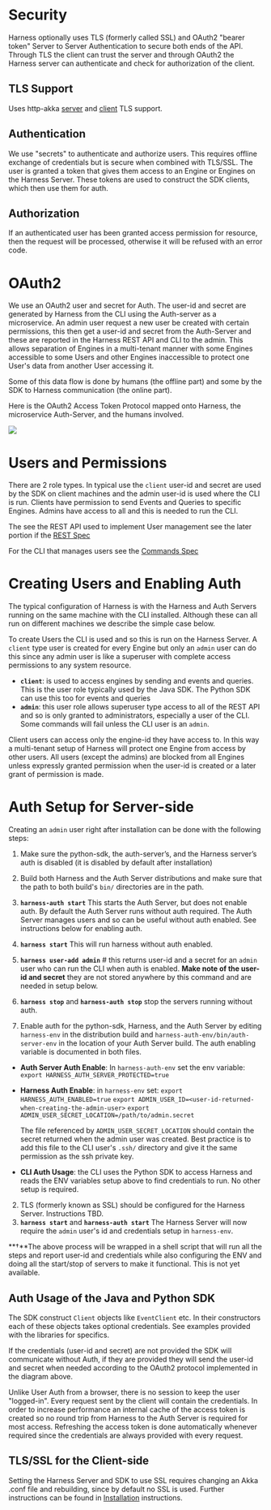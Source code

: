 # Security

Harness optionally uses TLS (formerly called SSL) and OAuth2 "bearer token" Server to Server Authentication to secure both ends of the API. Through TLS the client can trust the server and through OAuth2 the Harness server can authenticate and check for authorization of the client.

## TLS Support

Uses http-akka [server](http://doc.akka.io/docs/akka-http/current/scala/http/server-side/server-https-support.html) and [client](http://doc.akka.io/docs/akka-http/current/scala/http/client-side/client-https-support.html) TLS support.

## Authentication

We use "secrets" to authenticate and authorize users. This requires offline exchange of credentials but is secure when combined with TLS/SSL. The user is granted a token that gives them access to an Engine or Engines on the Harness Server. These tokens are used to construct the SDK clients, which then use them for auth. 

## Authorization

If an authenticated user has been granted access permission for resource, then the request will be processed, otherwise it will be refused with an error code.

# OAuth2

We use an OAuth2 user and secret for Auth. The user-id and secret are generated by Harness from the CLI using the Auth-server as a microservice. An admin user request a new user be created with certain permissions, this then get a user-id and secret from the Auth-Server and these are reported in the Harness REST API and CLI to the admin. This allows separation of Engines in a multi-tenant manner with some Engines accessible to some Users and other Engines inaccessible to protect one User's data from another User accessing it.

Some of this data flow is done by humans (the offline part) and some by the SDK to Harness communication (the online part).  

Here is the OAuth2 Access Token Protocol mapped onto Harness, the microservice Auth-Server, and the humans involved. 

![](https://docs.google.com/drawings/d/e/2PACX-1vSu_7RpWjYZhhxPfZIvzLfMoCL0traBHs_ATWsEQXeGpYZE6taMMqYFfO-ahcyOQ52Me5zLrTt_tJPM/pub?w=1741&h=2415) 

# Users and Permissions

There are 2 role types. In typical use the `client` user-id and secret are used by the SDK on client machines and the admin user-id is used where the CLI is run. Clients have permission to send Events and Queries to specific Engines. Admins have access to all and this is needed to run the CLI.

The see the REST API used to implement User management see the later portion if the [REST Spec](rest_spec.md)

For the CLI that manages users see the [Commands Spec](commands.md)

# Creating Users and Enabling Auth

The typical configuration of Harness is with the Harness and Auth Servers running on the same machine with the CLI installed. Although these can all run on different machines we describe the simple case below.

To create Users the CLI is used and so this is run on the Harness Server. A `client` type user is created for every Engine but only an `admin` user can do this since any admin user is like a superuser with complete access permissions to any system resource.

 - **`client`**: is used to access engines by sending and events and queries. This is the user role typically used by the Java SDK. The Python SDK can use this too for events and queries
 - **`admin`**: this user role allows superuser type access to all of the REST API and so is only granted to administrators, especially a user of the CLI. Some commands will fail unless the CLI user is an `admin`.

Client users can access only the engine-id they have access to. In this way a multi-tenant setup of Harness will protect one Engine from access by other users. All users (except the admins) are blocked from all Engines unless expressly granted permission when the user-id is created or a later grant of permission is made.

# Auth Setup for Server-side

Creating an `admin` user right after installation can be done with the following steps:

1. Make sure the python-sdk, the auth-server’s, and the Harness server’s auth is disabled (it is disabled by default after installation)

1. Build both Harness and the Auth Server distributions and make sure that the path to both build's `bin/` directories are in the path.
1. **`harness-auth start`** This starts the Auth Server, but does not enable auth. By default the Auth Server runs without auth required. The Auth Server manages users and so can be useful without auth enabled. See instructions below for enabling auth.
2. **`harness start`** This will run harness without auth enabled.
1. **`harness user-add admin`** # this returns user-id and a secret for an `admin` user who can run the CLI when auth is enabled. **Make note of the user-id and secret** they are not stored anywhere by this command and are needed in setup below.
1. **`harness stop`** and **`harness-auth stop`** stop the servers running without auth.
1. Enable auth for the python-sdk, Harness, and the Auth Server by editing `harness-env` in the distribution build and `harness-auth-env/bin/auth-server-env` in the location of your Auth Server build. The auth enabling variable is documented in both files.
 - **Auth Server Auth Enable**: In `harness-auth-env` set the env variable: 
  `export HARNESS_AUTH_SERVER_PROTECTED=true`
  
 - **Harness Auth Enable**: in `harness-env` set:
  `export HARNESS_AUTH_ENABLED=true`
  `export ADMIN_USER_ID=<user-id-returned-when-creating-the-admin-user>`
  `export ADMIN_USER_SECRET_LOCATION=/path/to/admin.secret`
  
      The file referenced by `ADMIN_USER_SECRET_LOCATION` should contain the secret returned when the admin user was created. Best practice is to add this file to the CLI user's `.ssh/` directory and give it the same permission as the ssh private key.
      
 - **CLI Auth Usage**: the CLI uses the Python SDK to access Harness and reads the ENV variables setup above to find credentials to run. No other setup is required.

2. TLS (formerly known as SSL) should be configured for the Harness Server. Instructions TBD.
1. **`harness start`** and **`harness-auth start`** The Harness Server will now require the `admin` user's id and credentials setup in `harness-env`.

**&dagger;**The above process will be wrapped in a shell script that will run all the steps and report user-id and credentials while also configuring the ENV and doing all the start/stop of servers to make it functional. This is not yet available.

## Auth Usage of the Java and Python SDK

The SDK construct `Client` objects like `EventClient` etc. In their constructors each of these objects takes optional credentials. See examples provided with the libraries for specifics.

If the credentials (user-id and secret) are not provided the SDK will communicate without Auth, if they are provided they will send the user-id and secret when needed according to the OAuth2 protocol implemented in the diagram above.

Unlike User Auth from a browser, there is no session to keep the user "logged-in". Every request sent by the client will contain the credentials. In order to increase performance an internal cache of the access token is created so no round trip from Harness to the Auth Server is required for most access. Refreshing the access token is done automatically whenever required since the credentials are always provided with every request.

## TLS/SSL for the Client-side

Setting the Harness Server and SDK to use SSL requires changing an Akka .conf file and rebuilding, since by default no SSL is used. Further instructions can be found in [Installation](install.md) instructions.

